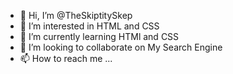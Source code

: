 - 👋 Hi, I’m @TheSkiptitySkep
- 👀 I’m interested in HTML and CSS
- 🌱 I’m currently learning HTMl and CSS
- 💞️ I’m looking to collaborate on My Search Engine
- 📫 How to reach me ...
